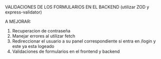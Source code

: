 VALIDACIONES DE LOS FORMULARIOS EN EL BACKEND (utilizar ZOD y express-validator)

A MEJORAR:
1. Recuperacion de contraseña
2. Manejar errores al utilizar fetch
3. Redireccionar el usuario a su panel correspondiente si entra en /login y este ya esta logeado
4. Validaciones de formularios en el frontend y backend